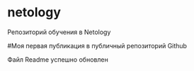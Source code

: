 # netology
Репозиторий обучения в Netology

#Моя первая публикация в публичный репозиторий Github

Файл Readme успешно обновлен
